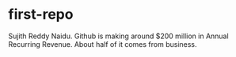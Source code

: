 # first-repo

Sujith Reddy Naidu. Github is making around $200 million in Annual Recurring Revenue. About half of it comes from business.
